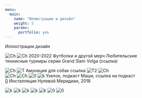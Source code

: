```yaml
---
menu:
  main:
    name: "Иллюстрации и дизайн"
    weight: 5
    params:
      portfolio: yes
---
```

Иллюстрации дизайн



![Ch](Chebo.png)
![Ch](ch2.png)
2020-2022 Футболки и другой мерч Любительские теннисные турниры серии Grand Slam Volga (ссылка)

![Ch](DD.png)
![T](T.png)
Амуниция для собак ссылка 
![T2](T2.png) 
![Ch](14j.png)  
![Ch](S.png)
![Ch](sk.png)
![0](0.png)
![k](K.png)
Узелок, подкаст Маши, ссылка на подкаст  
[0](B.png)
Инсталляция Нулевой Меридиан, 2018 

![k](16.png)
![k](a2.png) 
![k](CAL.png)
![k](Calend.png) 
![k](CR.png)
![0](B.png)
![0](L.png)  

